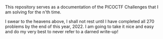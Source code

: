 This repository serves as a documentation of the PICOCTF Challenges that I am solving for the n'th time.

I swear to the heavens above, I shall not rest until I have completed all 270 problems by the end of this year, 2022. I am going to take it nice and easy 
and do my very best to never refer to a darned write-up!

